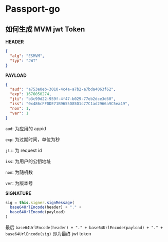 # Passport-go

## 如何生成 MVM jwt Token

**HEADER**

```json
{
  "alg": "ESMVM",
  "typ": "JWT"
}
```

**PAYLOAD**

```json
{
  "aud": "a753e0eb-3010-4c4a-a7b2-a7bda4063f62",
  "exp": 1676050274,
  "jti": "b3c99d22-959f-4f47-b029-77eb2dce3d60",
  "iss": "0x486cFFDDE71B9655D85D1c77C1ad2966a9C5ea49",
  "non": 1,
  "ver": 1
}
```

```aud```: 为应用的 appid

```exp```: 为过期时间，单位为秒

```jti```: 为 request id

```iss```: 为用户的公钥地址

```non```: 为随机数

```ver```: 为版本号

**SIGNATURE**

```javascript
sig = this.signer.signMessage(
  base64UrlEncode(header) + "." +
  base64UrlEncode(payload)
)
```

最后 ```base64UrlEncode(header) + "." + base64UrlEncode(payload) + "." + base64UrlEncode(sig)``` 即为最终 jwt token

